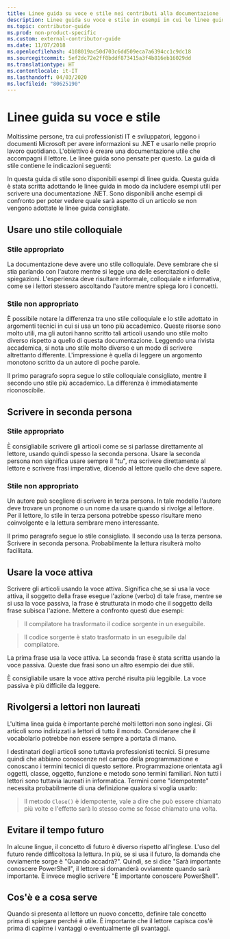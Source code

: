```yaml
---
title: Linee guida su voce e stile nei contributi alla documentazione .NET
description: Linee guida su voce e stile in esempi in cui le linee guida sono adottate e in altri in cui non vengono seguite.
ms.topic: contributor-guide
ms.prod: non-product-specific
ms.custom: external-contributor-guide
ms.date: 11/07/2018
ms.openlocfilehash: 4108019ac50d703c6dd509eca7a6394cc1c9dc18
ms.sourcegitcommit: 5ef2dc72e2ff8bddf873415a3f4b816eb16029dd
ms.translationtype: HT
ms.contentlocale: it-IT
ms.lasthandoff: 04/03/2020
ms.locfileid: "80625190"
---
```

# <a name="voice-and-tone-guidelines"></a>Linee guida su voce e stile

Moltissime persone, tra cui professionisti IT e sviluppatori, leggono i documenti Microsoft per avere informazioni su .NET e usarlo nelle proprio lavoro quotidiano. L'obiettivo è creare una documentazione utile che accompagni il lettore. Le linee guida sono pensate per questo. La guida di stile contiene le indicazioni seguenti:

In questa guida di stile sono disponibili esempi di linee guida. Questa guida è stata scritta adottando le linee guida in modo da includere esempi utili per scrivere una documentazione .NET. Sono disponibili anche esempi di confronto per poter vedere quale sarà aspetto di un articolo se non vengono adottate le linee guida consigliate.

## <a name="use-a-conversational-tone"></a>Usare uno stile colloquiale

### <a name="appropriate-style"></a>Stile appropriato

La documentazione deve avere uno stile colloquiale. Deve sembrare che si stia parlando con l'autore mentre si legge una delle esercitazioni o delle spiegazioni. L'esperienza deve risultare informale, colloquiale e informativa, come se i lettori stessero ascoltando l'autore mentre spiega loro i concetti.

### <a name="inappropriate-style"></a>Stile non appropriato

È possibile notare la differenza tra uno stile colloquiale e lo stile adottato in argomenti tecnici in cui si usa un tono più accademico. Queste risorse sono molto utili, ma gli autori hanno scritto tali articoli usando uno stile molto diverso rispetto a quello di questa documentazione. Leggendo una rivista accademica, si nota uno stile molto diverso e un modo di scrivere altrettanto differente. L'impressione è quella di leggere un argomento monotono scritto da un autore di poche parole.  

Il primo paragrafo sopra segue lo stile colloquiale consigliato, mentre il secondo uno stile più accademico. La differenza è immediatamente riconoscibile. 

## <a name="write-in-second-person"></a>Scrivere in seconda persona

### <a name="appropriate-style"></a>Stile appropriato

È consigliabile scrivere gli articoli come se si parlasse direttamente al lettore, usando quindi spesso la seconda persona. Usare la seconda persona non significa usare sempre il "tu", ma scrivere direttamente al lettore e scrivere frasi imperative, dicendo al lettore quello che deve sapere.

### <a name="inappropriate-style"></a>Stile non appropriato

Un autore può scegliere di scrivere in terza persona. In tale modello l'autore deve trovare un pronome o un nome da usare quando si rivolge al lettore. Per il lettore, lo stile in terza persona potrebbe spesso risultare meno coinvolgente e la lettura sembrare meno interessante.

Il primo paragrafo segue lo stile consigliato. Il secondo usa la terza persona. Scrivere in seconda persona. Probabilmente la lettura risulterà molto facilitata.

## <a name="use-active-voice"></a>Usare la voce attiva

Scrivere gli articoli usando la voce attiva. Significa che,se si usa la voce attiva, il soggetto della frase esegue l'azione (verbo) di tale frase, mentre se si usa la voce passiva, la frase è strutturata in modo che il soggetto della frase subisca l'azione. Mettere a confronto questi due esempi:

>Il compilatore ha trasformato il codice sorgente in un eseguibile.

>Il codice sorgente è stato trasformato in un eseguibile dal compilatore.

La prima frase usa la voce attiva. La seconda frase è stata scritta usando la voce passiva. Queste due frasi sono un altro esempio dei due stili.

È consigliabile usare la voce attiva perché risulta più leggibile. La voce passiva è più difficile da leggere.

## <a name="target-a-fifth-grade-reading-level"></a>Rivolgersi a lettori non laureati

L'ultima linea guida è importante perché molti lettori non sono inglesi. Gli articoli sono indirizzati a lettori di tutto il mondo. Considerare che il vocabolario potrebbe non essere sempre a portata di mano.

I destinatari degli articoli sono tuttavia professionisti tecnici. Si presume quindi che abbiano conoscenze nel campo della programmazione e conoscano i termini tecnici di questo settore. Programmazione orientata agli oggetti, classe, oggetto, funzione e metodo sono termini familiari. Non tutti i lettori sono tuttavia laureati in informatica. Termini come "idempotente" necessita probabilmente di una definizione qualora si voglia usarlo:

>Il metodo `Close()` è idempotente, vale a dire che può essere chiamato più volte e l'effetto sarà lo stesso come se fosse chiamato una volta.

## <a name="avoid-future-tense"></a>Evitare il tempo futuro

In alcune lingue, il concetto di futuro è diverso rispetto all'inglese. L'uso del futuro rende difficoltosa la lettura. In più, se si usa il futuro, la domanda che ovviamente sorge è "Quando accadrà?". Quindi, se si dice "Sarà importante conoscere PowerShell", il lettore si domanderà ovviamente quando sarà importante. È invece meglio scrivere "È importante conoscere PowerShell".

## <a name="what-is-it---so-what"></a>Cos'è e a cosa serve

Quando si presenta al lettore un nuovo concetto, definire tale concetto prima di spiegare perché è utile. È importante che il lettore capisca cos'è prima di capirne i vantaggi o eventualmente gli svantaggi.
